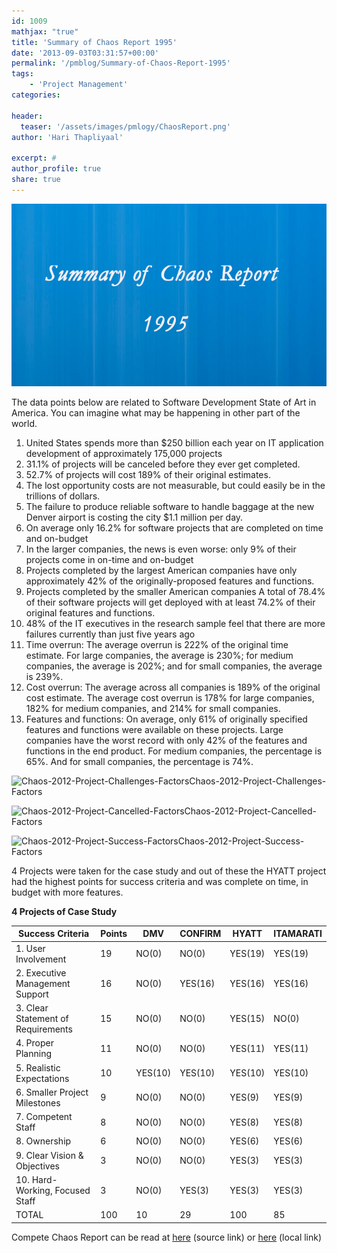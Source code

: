 ```yaml
---
id: 1009   
mathjax: "true"
title: 'Summary of Chaos Report 1995'
date: '2013-09-03T03:31:57+00:00'
permalink: '/pmblog/Summary-of-Chaos-Report-1995'
tags: 
    - 'Project Management'
categories:

header:
  teaser: '/assets/images/pmlogy/ChaosReport.png'
author: 'Hari Thapliyaal'

excerpt: #
author_profile: true
share: true
---
```

![](/assets/images/pmlogy/ChaosReport.png)   

The data points below are related to Software Development State of Art in America. You can imagine what may be happening in other part of the world.

1. United States spends more than $250 billion each year on IT application development of approximately 175,000 projects
2. 31.1% of projects will be canceled before they ever get completed.
3. 52.7% of projects will cost 189% of their original estimates.
4. The lost opportunity costs are not measurable, but could easily be in the trillions of dollars.
5. The failure to produce reliable software to handle baggage at the new Denver airport is costing the city $1.1 million per day.
6. On average only 16.2% for software projects that are completed on time and on-budget
7. In the larger companies, the news is even worse: only 9% of their projects come in on-time and on-budget
8. Projects completed by the largest American companies have only approximately 42% of the originally-proposed features and functions.
9. Projects completed by the smaller American companies A total of 78.4% of their software projects will get deployed with at least 74.2% of their original features and functions.
10. 48% of the IT executives in the research sample feel that there are more failures currently than just five years ago
11. Time overrun: The average overrun is 222% of the original time estimate. For large companies, the average is 230%; for medium companies, the average is 202%; and for small companies, the average is 239%.
12. Cost overrun: The average across all companies is 189% of the original cost estimate. The average cost overrun is 178% for large companies, 182% for medium companies, and 214% for small companies.
13. Features and functions: On average, only 61% of originally specified features and functions were available on these projects. Large companies have the worst record with only 42% of the features and functions in the end product. For medium companies, the percentage is 65%. And for small companies, the percentage is 74%.

![Chaos-2012-Project-Challenges-Factors](/assets/images/pmlogy/Chaos-2012-Project-Challenges-Factors.jpg)Chaos-2012-Project-Challenges-Factors

![Chaos-2012-Project-Cancelled-Factors](/assets/images/pmlogy/Chaos-2012-Project-Cancelled-Factors.jpg)Chaos-2012-Project-Cancelled-Factors

![Chaos-2012-Project-Success-Factors](/assets/images/pmlogy/Chaos-2012-Project-Success-Factors.jpg)Chaos-2012-Project-Success-Factors

4 Projects were taken for the case study and out of these the HYATT project had the highest points for success criteria and was complete on time, in budget with more features.

**4 Projects of Case Study**

| **Success Criteria** | **Points** | **DMV** | **CONFIRM** | **HYATT** | **ITAMARATI** |
|---|---|---|---|---|---|
| 1. User Involvement | 19 | NO(0) | NO(0) | YES(19) | YES(19) |
| 2. Executive Management Support | 16 | NO(0) | YES(16) | YES(16) | YES(16) |
| 3. Clear Statement of Requirements | 15 | NO(0) | NO(0) | YES(15) | NO(0) |
| 4. Proper Planning | 11 | NO(0) | NO(0) | YES(11) | YES(11) |
| 5. Realistic Expectations | 10 | YES(10) | YES(10) | YES(10) | YES(10) |
| 6. Smaller Project Milestones | 9 | NO(0) | NO(0) | YES(9) | YES(9) |
| 7. Competent Staff | 8 | NO(0) | NO(0) | YES(8) | YES(8) |
| 8. Ownership | 6 | NO(0) | NO(0) | YES(6) | YES(6) |
| 9. Clear Vision &amp; Objectives | 3 | NO(0) | NO(0) | YES(3) | YES(3) |
| 10. Hard-Working, Focused Staff | 3 | NO(0) | YES(3) | YES(3) | YES(3) |
| TOTAL | 100 | 10 | 29 | 100 | 85 |

Compete Chaos Report can be read at [here](https://www.google.co.in/url?sa=t&rct=j&q=&esrc=s&source=web&cd=1&cad=rja&ved=0CCsQFjAA&url=http%3A%2F%2Fwww.csus.edu%2Findiv%2Fv%2Fvelianitis%2F161%2FChaosReport.pdf&ei=sVQlUrnbOcO_rgfLm4CYAw&usg=AFQjCNE2KVV7SX5Ad64PnQWR_95okql4pg&bvm=bv.51495398,d.bmk) (source link) or [here](/assets/docs/ChaosReport-1995.pdf) (local link)